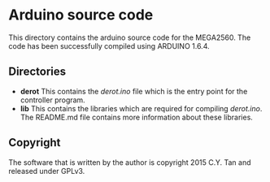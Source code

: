# Arduino source code

This directory contains the arduino source code for the MEGA2560. The
code has been successfully compiled using ARDUINO 1.6.4.

## Directories

* **derot** This contains the *derot.ino* file which is the entry point
for the controller program.
* **lib** This contains the libraries which are required for compiling
  *derot.ino*. The README.md file contains more information about
  these libraries.

## Copyright

The software that is written by the author is copyright 2015 C.Y. Tan
and released under GPLv3.




